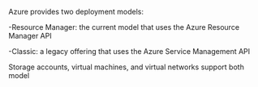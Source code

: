 Azure provides two deployment models:

-Resource Manager: the current model that uses the Azure Resource 
Manager API


-Classic: a legacy offering that uses the Azure Service Management API

Storage accounts, virtual machines, and virtual networks support both model 

